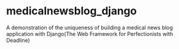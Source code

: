 # medicalnewsblog_django
A demonstration of the uniqueness of building a medical news blog application with Django(The Web Framework for Perfectionists with Deadline)
